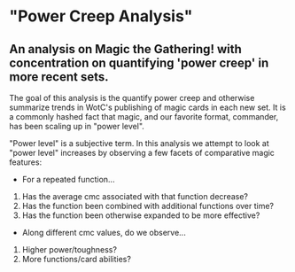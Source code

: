 # "Power Creep Analysis"
## An analysis on Magic the Gathering! with concentration on quantifying 'power creep' in more recent sets. 

The goal of this analysis is the quantify power creep and otherwise summarize trends in WotC's publishing of magic cards in each new set. It is a commonly hashed fact that magic, and our favorite format, commander, has been scaling up in "power level".

"Power level" is a subjective term. In this analysis we attempt to look at "power level" increases by observing a few facets of comparative magic features: 
- For a repeated function... 
1. Has the average cmc associated with that function decrease? 
2. Has the function been combined with additional functions over time? 
3. Has the function been otherwise expanded to be more effective? 
- Along different cmc values, do we observe... 
1. Higher power/toughness? 
2. More functions/card abilities? 
